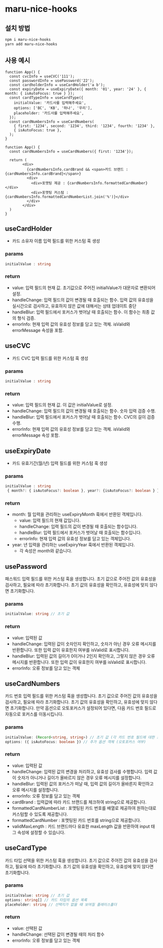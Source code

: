 # maru-nice-hooks

## 설치 방법
```bash
npm i maru-nice-hooks
yarn add maru-nice-hooks
```

## 사용 예시

```tsx
function App() {
  const cvcInfo = useCVC('111');
  const passwordInfo = usePassword('22');
  const cardholderInfo = useCardHolder('a b');
  const expiryDate = useExpiryDate({ month: '01', year: '24' }, { month: { isAutoFocus: true } });
  const cardTypeInfo = useCardType({
    initialValue: '카드사를 입력해주세요',
    options: ['BC', 'KB', '하나', '우리'],
    placeholder: '카드사를 입력해주세요',
  });
  const cardNumbersInfo = useCardNumbers(
    { first: '1234', second: '1234', third: '1234', fourth: '1234' },
    { isAutoFocus: true },
  );
}
```

```tsx
function App() {
  const cardNumbersInfo = useCardNumbers({ first: '1234'});

  return (
        <div>
          {cardNumbersInfo.cardBrand && <span>카드 브랜드 : {cardNumbersInfo.cardBrand}</span>}
          <div>
            <div>포맷팅 제공 : {cardNumbersInfo.formattedCardNumber}</div>
            <div>포맷팅 커스텀 : {cardNumbersInfo.formattedCardNumberList.join('%')}</div>
          </div>
        </div>
  )
}
```

## useCardHolder
- 카드 소유자 이름 입력 필드를 위한 커스텀 훅 생성

### params
```ts
initialValue : string
```

### return
- value: 입력 필드의 현재 값. 초기값으로 주어진 initialValue가 대문자로 변환되어 설정.
- handleChange: 입력 필드의 값이 변경될 때 호출되는 함수. 입력 값의 유효성을 실시간으로 검사하고, 유효하지 않은 값에 대해서는 상태 업데이트 중단
- handleBlur: 입력 필드에서 포커스가 벗어날 때 호출되는 함수. 이 함수는 최종 값의 형식 검증.
- errorInfo: 현재 입력 값의 유효성 정보를 담고 있는 객체. isValid와 errorMessage 속성을 포함.


## useCVC
- 카드 CVC 입력 필드를 위한 커스텀 훅 생성

### params
```ts
initialValue : string
```

### return
- value: 입력 필드의 현재 값. 이 값은 initialValue로 설정.
- handleChange: 입력 필드의 값이 변경될 때 호출되는 함수. 숫자 입력 검증 수행.
- handleBlur: 입력 필드에서 포커스가 벗어날 때 호출되는 함수. CVC의 길이 검증 수행.
- errorInfo: 현재 입력 값의 유효성 정보를 담고 있는 객체. isValid와 errorMessage 속성 포함.


## useExpiryDate
- 카드 유효기간(월/년) 입력 필드를 위한 커스텀 훅 생성

### params
```ts
initialValue : string
 { month?: { isAutoFocus?: boolean }, year?: {isAutoFocus?: boolean } }
```

### return
- month: 월 입력을 관리하는 useExpiryMonth 훅에서 반환된 객체입니다.
  - value: 입력 필드의 현재 값입니다.
  - handleChange: 입력 필드의 값이 변경될 때 호출되는 함수입니다.
  - handleBlur: 입력 필드에서 포커스가 벗어날 때 호출되는 함수입니다.
  - errorInfo: 현재 입력 값의 유효성 정보를 담고 있는 객체입니다.
- year: 년 입력을 관리하는 useExpiryYear 훅에서 반환된 객체입니다.
  - 각 속성은 month와 같습니다.

## usePassword

패스워드 입력 필드를 위한 커스텀 훅을 생성합니다. 초기 값으로 주어진 값의 유효성을 검사하고, 필요에 따라 초기화합니다.
초기 값의 유효성을 확인하고, 유효성에 맞지 않다면 초기화합니다.

### params
```ts
initialValue: string // 초기 값
```

### return
- value: 입력된 값
- handleChange: 입력된 값이 숫자인지 확인하고, 숫자가 아닌 경우 오류 메시지를 반환합니다. 또한 입력 값이 유효한지 여부를 isValid로 표시합니다.
- handleBlur:
입력된 값의 길이가 0이거나 2인지 확인하고, 그렇지 않은 경우 오류 메시지를 반환합니다. 또한 입력 값이 유효한지 여부를 isValid로 표시합니다.
- errorInfo: 오류 정보를 담고 있는 객체


## useCardNumbers
카드 번호 입력 필드를 위한 커스텀 훅을 생성합니다. 초기 값으로 주어진 값의 유효성을 검사하고, 필요에 따라 초기화합니다.
초기 값의 유효성을 확인하고, 유효성에 맞지 않다면 초기화합니다. 만약 옵션으로 오토포커스가 설정되어 있다면, 다음 카드 번호 필드로 자동으로 포커스를 이동시킵니다.

### params
```ts
initialValue: (Record<string, string>) // 초기 값 (각 카드 번호 필드에 대한 초기 값)
options: ({ isAutoFocus: boolean }) // 추가 옵션 객체 (오토포커스 여부)
```

### return
- value: 입력된 값
- handleChange: 입력된 값의 변경을 처리하고, 유효성 검사를 수행합니다. 입력 값이 숫자가 아니거나 길이가 올바르지 않은 경우 오류 메시지를 설정합니다.
- handleBlur: 입력된 값의 포커스가 떠날 때, 입력 값의 길이가 올바른지 확인하고 오류 메시지를 설정합니다.
- errorInfo: 오류 정보를 담고 있는 객체
- cardBrand : 입력값에 따라 카드 브랜드를 체크하여 string으로 제공합니다.
- formattedCardNumberList : 포맷팅된 카드 번호를 배열로 제공하여 원하는대로 커스텀할 수 있도록 제공합니다.
- formattedCardNumber : 포맷팅된 카드 번호를 string으로 제공합니다.
- validMaxLength : 카드 브랜드마다 유효한 maxLength 값을 반환하여 input 태그 속성에 설정할 수 있습니다.

## useCardType
카드 타입 선택을 위한 커스텀 훅을 생성합니다. 초기 값으로 주어진 값의 유효성을 검사하고, 필요에 따라 초기화합니다.
초기 값의 유효성을 확인하고, 유효성에 맞지 않다면 초기화합니다.


### params
```ts
initialValue: string // 초기 값
options: string[] // 카드 타입의 옵션 목록
placeholder: string // 선택지가 없을 때 보여질 플레이스홀더
```

### return
- value: 선택된 값
- handleChange: 선택된 값이 변경될 때의 처리 함수
- errorInfo: 오류 정보를 담고 있는 객체
